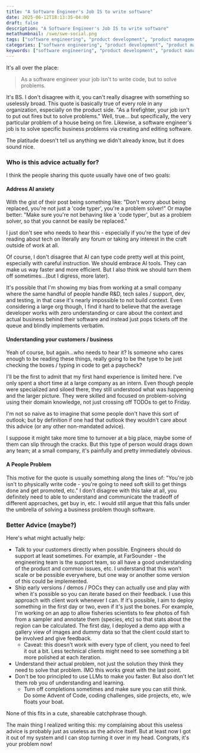 ```yaml
---
title: "A Software Engineer's Job IS to write software"
date: 2025-06-12T18:13:35-04:00
draft: false
description: "A Software Engineer's Job IS to write software"
metathumbnail: /swe/swe-social.png
tags: ["software engineering", "product development", "product management", "product"]
categories: ["software engineering", "product development", "product management", "product"]
keywords: ["software engineering", "product development", "product management", "product"]
---
```


It's all over the place:

> As a software engineer your job isn't to write code, but to solve problems. 

It's BS. I don't disagree with it, you can't really disagree with something so 
uselessly broad. This quote is basically true of every role in any organization,
especially on the product side. "As a firefighter, your job isn't to put out
fires but to solve problems." Well, true... but specifically, the very 
particular problem of a house being on fire. Likewise, a software engineer's 
job is to solve specific business problems via creating and editing software.

The platitude doesn't tell us anything we didn't already know, but it does sound
nice. 

### Who is this advice actually for?

I think the people sharing this quote usually have one of two goals:

#### Address AI anxiety
With the gist of their post being something like: "Don't worry about being
replaced, you're not just a 'code typer', you're a problem solver!" Or maybe
better: "Make sure you're not behaving like a 'code typer', but as a problem
solver, so that you cannot be easily be replaced."

I just don't see who needs to hear this - especially if you're the type of dev
reading about tech on literally any forum or taking any interest in the craft
outside of work at all.

Of course, I don't disagree that AI can type code pretty well at this point,
especially with careful instruction. We should embrace AI tools. They can make
us way faster and more efficient. But I also think we should turn them off
sometimes...(but I digress, more later).

It's possible that I'm showing my bias from working at a small company where the
same handful of people handle R&D, tech sales / support, dev, and testing, in
that case it's nearly impossible to not build context. Even considering a large
org though, I find it hard to believe that the average developer works with zero
understanding or care about the context and actual business behind their
software and instead just pops tickets off the queue and blindly implements
verbatim.

#### Understanding your customers / business
Yeah of course, but again...who needs to hear it? Is someone who cares enough to
be reading these things, really going to be the type to be just checking the
boxes / typing in code to get a paycheck? 

I'll be the first to admit that my first hand experience is limited here. I've
only spent a short time at a large company as an intern. Even though people were
specialized and siloed there, they still understood what was happening and the
larger picture. They were skilled and focused on problem-solving using their
domain knowledge, not just crossing off TODOs to get to Friday.

I'm not so naive as to imagine that some people don't have this sort of outlook;
but by definition if one had that outlook they wouldn't care about this advice
(or any other non-mandated advice).

I suppose it might take more time to turnover at a big place, maybe some of them
can slip through the cracks. But this type of person would drags down any team;
at a small company, it's painfully and pretty immediately obvious.

#### A People Problem

This motive for the quote is usually something along the lines of: "You're job 
isn't to physically write code - you're going to need soft skill to get things
done and get promoted, etc." I don't disagree with this take at all, you
definitely need to able to understand and communicate the tradeoff of different
approaches, get buy in, etc. I would still argue that this falls under the
umbrella of solving a business problem though software.

### Better Advice (maybe?)

Here's what might actually help:

- Talk to your customers directly when possible. Engineers should do support at
least sometimes. For example, at FarSounder - the engineering team is the
support team, so all have a good understanding of the product and common issues,
etc. I understand that this won't scale or be possible everywhere, but one way 
or another some version of this could be implemented.
- Ship early versions / demos / POCs they can actually use and play with when
it's possible so you can iterate based on their feedback. I use this approach
with client work whenever I can. If it's possible, I aim to deploy something in
the first day or two, even if it's just the bones. For example, I'm working on
an app to allow fisheries scientists to few photos of fish from a sampler and
annotate them (species, etc) so that stats about the region can be calculated.
The first day, I deployed a demo app with a gallery view of images and dummy
data so that the client could start to be involved and give feedback.
  - Caveat: this doesn't work with every type of client, you need to feel it out
    a bit. Less technical clients might need to see something a bit more polished at each iteration.
- Understand their actual problem, not just the solution they think they need 
to solve that problem. IMO this works great with the last point.
- Don't be too principled to use LLMs to make you faster. But also don't let 
them rob you of understanding and learning.
  - Turn off completions sometimes and make sure you can still think. Do some 
  Advent of Code, coding challenges, side projects, etc, w/e floats your boat.

None of this fits in a cute, shareable catchphrase though.

The main thing I realized writing this: my complaining about this useless advice
is probably just as useless as the advice itself. But at least now I got it out
of my system and I can stop turning it over in my head. Congrats, it's your 
problem now!